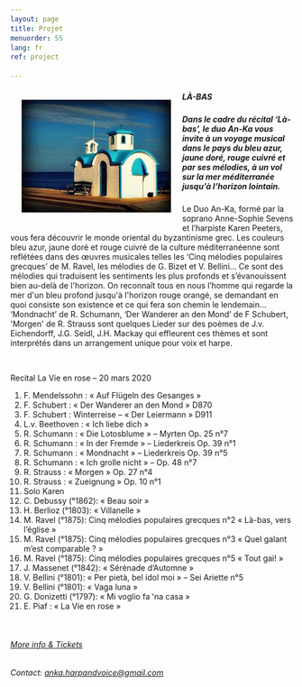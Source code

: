 ```yaml
---
layout: page
title: Projet
menuorder: 55
lang: fr
ref: project

---
```

<img style="float: left; padding: 20px" src="/assets/eglise.jpg">

##### LÀ-BAS

##### Dans le cadre du récital ‘Là-bas’, le duo An-Ka vous invite à un voyage musical dans le pays du bleu azur, jaune doré, rouge cuivré et par ses mélodies, à un vol sur la mer méditerranée jusqu’à l’horizon lointain.

Le Duo An-Ka, formé par la soprano Anne-Sophie Sevens et l’harpiste Karen Peeters, vous fera découvrir le monde oriental du byzantinisme grec. Les couleurs bleu azur, jaune doré et rouge cuivré de la culture méditerranéenne sont reflétées dans des œuvres musicales telles les ‘Cinq mélodies populaires grecques’ de M. Ravel, les mélodies de G. Bizet et V. Bellini… Ce sont des mélodies qui traduisent les sentiments les plus profonds et s’évanouissent bien au-delà de l'horizon. On reconnaît tous en nous l’homme qui regarde la mer d'un bleu profond jusqu'à l'horizon rouge orangé, se demandant en quoi consiste son existence et ce qui fera son chemin le lendemain... ‘Mondnacht’ de R. Schumann, ‘Der Wanderer an den Mond’ de F Schubert, 'Morgen' de R. Strauss sont quelques Lieder sur des poèmes de J.v. Eichendorff, J.G. Seidl, J.H. Mackay qui effleurent ces thèmes et sont interprétés dans un arrangement unique pour voix et harpe.

&nbsp;


Recital La Vie en rose – 20 mars 2020 

1. F. Mendelssohn : « Auf Flügeln des Gesanges » 
2. F. Schubert : « Der Wanderer an den Mond » D870 
3. F. Schubert : Winterreise – « Der Leiermann » D911 
4. L.v. Beethoven : « Ich liebe dich »  
5. R. Schumann : « Die Lotosblume » – Myrten Op. 25 n°7 
6. R. Schumann : « In der Fremde » – Liederkreis Op. 39 n°1  
7. R. Schumann : « Mondnacht » – Liederkreis Op. 39 n°5  
8. R. Schumann : « Ich grolle nicht » – Op. 48 n°7  
9. R. Strauss : « Morgen » Op. 27 n°4
10. R. Strauss : « Zueignung » Op. 10 n°1
11. Solo Karen 
12. C. Debussy (°1862): « Beau soir »
13. H. Berlioz (°1803): « Villanelle »   
14. M. Ravel (°1875): Cinq mélodies populaires grecques n°2 « Là-bas, vers lʼéglise » 
15. M. Ravel (°1875): Cinq mélodies populaires grecques n°3 « Quel galant mʼest comparable ? » 
16. M. Ravel (°1875): Cinq mélodies populaires grecques n°5 « Tout gai! »
17. J. Massenet (°1842): « Sérénade dʼAutomne » 
18. V. Bellini (°1801): « Per pietà, bel idol moi » – Sei Ariette n°5  
19. V. Bellini (°1801): « Vaga luna »  
20. G. Donizetti (°1797): « Mi voglio fa ʻna casa »  
21. E. Piaf : « La Vie en rose » 

&nbsp;

###### <a href="https://www.casaveronica.net/events/duo-anka" target="_blank">More info & Tickets</a>

###### Contact: anka.harpandvoice@gmail.com
